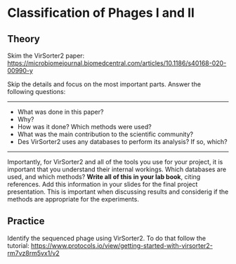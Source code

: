 # Classification of Phages I and II

## Theory

Skim the VirSorter2 paper: https://microbiomejournal.biomedcentral.com/articles/10.1186/s40168-020-00990-y

Skip the details and focus on the most important parts. Answer the following questions:

----

- What was done in this paper?
- Why?
- How was it done? Which methods were used?
- What was the main contribution to the scientific community?
- Des VirSorter2 uses any databases to perform its analysis? If so, which?

----

Importantly, for VirSorter2 and all of the tools you use for your project, it is important that you understand their internal workings. Which databases are used, and which methods? **Write all of this in your lab book**, citing references. Add this information in your slides for the final project presentation. This is important when discussing results and considerig if the methods are appropriate for the experiments.  

## Practice 

Identify the sequenced phage using VirSorter2. To do that follow the tutorial: https://www.protocols.io/view/getting-started-with-virsorter2-rm7vz8rm5vx1/v2
